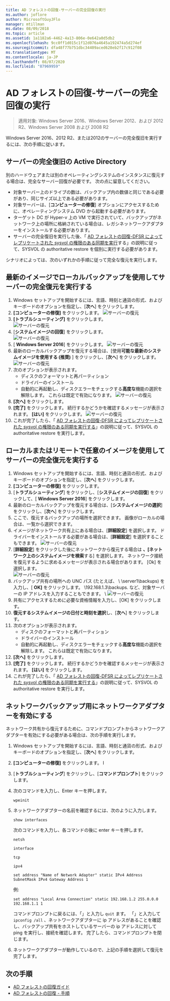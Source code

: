 ```yaml
---
title: AD フォレストの回復-サーバーの完全回復の実行
ms.author: joflore
author: MicrosoftGuyJFlo
manager: mtillman
ms.date: 08/09/2018
ms.topic: article
ms.assetid: 1a1182a6-4462-4a13-806e-0e642a0d5db2
ms.openlocfilehash: 9cc0ff1d015c1f12d076a4645a192474a5d274ef
ms.sourcegitcommit: dfa48f77b751dbc34409aced628eb2f17c912f08
ms.translationtype: MT
ms.contentlocale: ja-JP
ms.lasthandoff: 08/07/2020
ms.locfileid: "87969959"
---
```

# <a name="ad-forest-recovery---performing-a-full-server-recovery"></a>AD フォレストの回復-サーバーの完全回復の実行

>適用対象: Windows Server 2016、Windows Server 2012、および 2012 R2、Windows Server 2008 および 2008 R2

Windows Server 2016、2012 R2、または2012のサーバーの完全復旧を実行するには、次の手順に従います。

## <a name="active-directory-full-server-recovery"></a>サーバーの完全復旧の Active Directory

別のハードウェアまたは別のオペレーティングシステムのインスタンスに復元する場合は、完全なサーバー回復が必要です。 次の点に留意してください。

- 対象サーバー上のドライブの数は、バックアップ内の数値と同じである必要があり、同じサイズ以上である必要があります。
- 対象サーバーは、[**コンピューターの修復**] オプションにアクセスするために、オペレーティングシステム DVD から起動する必要があります。
- ターゲット DC が Hyper-v 上の VM で実行されていて、バックアップがネットワーク上の場所に格納されている場合は、レガシネットワークアダプターをインストールする必要があります。
- サーバーの完全復旧を実行した後、「 [AD フォレストの回復-DFSR によってレプリケートされた sysvol の権限のある同期を実行](AD-Forest-Recovery-Authoritative-Recovery-SYSVOL.md)する」の説明に従って、SYSVOL の authoritative restore を個別に実行する必要があります。

シナリオによっては、次のいずれかの手順に従って完全な復元を実行します。

## <a name="perform-a-full-server-restore-with-a-local-backup-with-the-latest-image"></a>最新のイメージでローカルバックアップを使用してサーバーの完全復元を実行する

1. Windows セットアップを開始するには、言語、時刻と通貨の形式、およびキーボードのオプションを指定し、[**次へ**] をクリックします。
2. **[コンピューターの修復]** をクリックします。
   ![サーバーの復元](media/AD-Forest-Recovery-Perform-a-Full-Recovery/restore1.png)
3. **[トラブルシューティング]** をクリックします。</br>
   ![サーバーの復元](media/AD-Forest-Recovery-Perform-a-Full-Recovery/restore2.png)
4. [**システムイメージの回復**] をクリックします。</br>
   ![サーバーの復元](media/AD-Forest-Recovery-Perform-a-Full-Recovery/restore3.png)
5. [ **Windows Server 2016**] をクリックします。
   ![サーバーの復元](media/AD-Forest-Recovery-Perform-a-Full-Recovery/restore4.png)
6. 最新のローカルバックアップを復元する場合は、[使用**可能な最新のシステムイメージを使用する (推奨)** ] をクリックし、[**次へ**] をクリックします。
   ![サーバーの復元](media/AD-Forest-Recovery-Perform-a-Full-Recovery/restore5.png)
7. 次のオプションが表示されます。
   -  ディスクのフォーマットと再パーティション
   -  ドライバーのインストール
   -  自動的に再起動し、ディスクエラーをチェックする**高度な**機能の選択を解除します。 これらは既定で有効になります。
   ![サーバーの復元](media/AD-Forest-Recovery-Perform-a-Full-Recovery/restore6.png)
8. **[次へ]** をクリックします。
9. **[完了]** をクリックします。 続行するかどうかを確認するメッセージが表示されます。 **[はい]** をクリックします。
   ![サーバーの復元](media/AD-Forest-Recovery-Perform-a-Full-Recovery/restore11.png)
10. これが完了したら、「 [AD フォレストの回復-DFSR によってレプリケートされた sysvol の権限のある同期を実行する](AD-Forest-Recovery-Authoritative-Recovery-SYSVOL.md)」の説明に従って、SYSVOL の authoritative restore を実行します。

## <a name="perform-a-full-server-restore-with-any-image-local-or-remote"></a>ローカルまたはリモートで任意のイメージを使用してサーバーの完全復元を実行する

1. Windows セットアップを開始するには、言語、時刻と通貨の形式、およびキーボードのオプションを指定し、[**次へ**] をクリックします。
2. **[コンピューターの修復]** をクリックします。</br>
3. [**トラブルシューティング**] をクリックし、[**システムイメージの回復**] をクリックして、[ **Windows Server 2016**] をクリックします。
4. 最新のローカルバックアップを復元する場合は、[**システムイメージの選択**] をクリックし、[**次へ**] をクリックします。
5. ここで、復元するバックアップの場所を選択できます。 画像がローカルの場合は、一覧から選択できます。
6. イメージがネットワーク共有上にある場合は、[**詳細設定**] を選択します。 ドライバーをインストールする必要がある場合は、[**詳細設定**] を選択することもできます。
   ![サーバーの復元](media/AD-Forest-Recovery-Perform-a-Full-Recovery/restore7.png)
7. [**詳細設定**] をクリックした後にネットワークから復元する場合は **、[ネットワーク上のシステムイメージを検索**する] を選択します。 ネットワーク接続を復元するように求めるメッセージが表示される場合があります。 [Ok] を選択します。 </br>
   ![サーバーの復元](media/AD-Forest-Recovery-Perform-a-Full-Recovery/restore8.png)
8. バックアップ共有の場所への UNC パス (たとえば、 \\ \server1\backups) を入力し、[ **OK]** をクリックします。 \192.168.1.3\backups. など、対象サーバーの IP アドレスを入力することもできます。 \\
   ![サーバーの復元](media/AD-Forest-Recovery-Perform-a-Full-Recovery/restore9.png)
9. 共有にアクセスするために必要な資格情報を入力し、[OK] をクリックします。
10. **復元するシステムイメージの日付と時刻を選択**し、[**次へ**] をクリックします。
11. 次のオプションが表示されます。
    - ディスクのフォーマットと再パーティション
    - ドライバーのインストール
    - 自動的に再起動し、ディスクエラーをチェックする**高度な**機能の選択を解除します。 これらは既定で有効になります。
12. **[次へ]** をクリックします。
13. **[完了]** をクリックします。 続行するかどうかを確認するメッセージが表示されます。 **[はい]** をクリックします。
14. これが完了したら、「 [AD フォレストの回復-DFSR によってレプリケートされた sysvol の権限のある同期を実行する](AD-Forest-Recovery-Authoritative-Recovery-SYSVOL.md)」の説明に従って、SYSVOL の authoritative restore を実行します。

## <a name="enabling-the-network-adapter-for-a-network-backup"></a>ネットワークバックアップ用にネットワークアダプターを有効にする

ネットワーク共有から復元するために、コマンドプロンプトからネットワークアダプターを有効にする必要がある場合は、次の手順を実行します。

1. Windows セットアップを開始するには、言語、時刻と通貨の形式、およびキーボードのオプションを指定し、[**次へ**] をクリックします。
2. **[コンピューターの修復]** をクリックします。 I
3. [**トラブルシューティング**] をクリックし、[**コマンドプロンプト**] をクリックします。
4. 次のコマンドを入力し、Enter キーを押します。

   ```
   wpeinit
   ```

5. ネットワークアダプターの名前を確認するには、次のように入力します。

   ```
   show interfaces
   ```

   次のコマンドを入力し、各コマンドの後に enter キーを押します。

   ```
   netsh
   ```

   ```
   interface
   ```

   ```
   tcp
   ```

   ```
   ipv4
   ```

   ```
   set address "Name of Network Adapter" static IPv4 Address SubnetMask IPv4 Gateway Address 1
   ```

   例:

   ```
   set address "Local Area Connection" static 192.168.1.2 255.0.0.0 192.168.1.1 1
   ```

   コマンドプロンプトに戻るには、「」と入力し `quit` ます。 「」と入力して `ipconfig /all` 、ネットワークアダプターに ip アドレスがあることを確認し、バックアップ共有をホストしているサーバーの ip アドレスに対して ping を実行し、接続を確認します。 完了したら、コマンドプロンプトを閉じます。

6. ネットワークアダプターが動作しているので、上記の手順を選択して復元を完了します。

## <a name="next-steps"></a>次の手順

- [AD フォレストの回復ガイド](AD-Forest-Recovery-Guide.md)
- [AD フォレストの回復 - 手順](AD-Forest-Recovery-Procedures.md)
